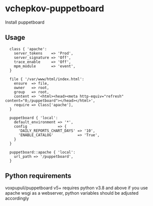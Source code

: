 # vchepkov-puppetboard
Install puppetboard
## Usage

```
  class { 'apache':
    server_tokens    => 'Prod',
    server_signature => 'Off',
    trace_enable     => 'Off',
    mpm_module       => 'event',
  }

  file { '/var/www/html/index.html':
    ensure  => file,
    owner   => root,
    group   => root,
    content => '<html><head><meta http-equiv="refresh" content="0;/puppetboard"></head></html>',
    require => Class['apache'],
  }

  puppetboard { 'local':
    default_environment => '*',
    config              => {
      'DAILY_REPORTS_CHART_DAYS' => '10',
      'ENABLE_CATALOG'           => 'True',
    }
  }

  puppetboard::apache { 'local':
    url_path => '/puppetboard',
  }
```

## Python requirements
voxpupuli/puppetboard v5+ requires python v3.8 and above
if you use apache wsgi as a webserver, python variables should be adjusted accordingly
